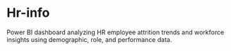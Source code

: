 # Hr-info
Power BI dashboard analyzing HR employee attrition trends and workforce insights using demographic, role, and performance data.
